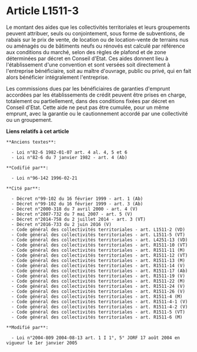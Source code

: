 # Article L1511-3

Le montant des aides que les collectivités territoriales et leurs groupements peuvent attribuer, seuls ou conjointement, sous
forme de subventions, de rabais sur le prix de vente, de location ou de location-vente de terrains nus ou aménagés ou de
bâtiments neufs ou rénovés est calculé par référence aux conditions du marché, selon des règles de plafond et de zone
déterminées par décret en Conseil d'Etat. Ces aides donnent lieu à l'établissement d'une convention et sont versées soit
directement à l'entreprise bénéficiaire, soit au maître d'ouvrage, public ou privé, qui en fait alors bénéficier
intégralement l'entreprise.

Les commissions dues par les bénéficiaires de garanties d'emprunt accordées par les établissements de crédit peuvent être
prises en charge, totalement ou partiellement, dans des conditions fixées par décret en Conseil d'Etat. Cette aide ne peut
pas être cumulée, pour un même emprunt, avec la garantie ou le cautionnement accordé par une collectivité ou un groupement.

**Liens relatifs à cet article**

	**Anciens textes**:

	  - Loi n°82-6 1982-01-07 art. 4 al. 4, 5 et 6
	  - Loi n°82-6 du 7 janvier 1982 - art. 4 (Ab)

	**Codifié par**:

	  - Loi n°96-142 1996-02-21

	**Cité par**:

	  - Décret n°99-102 du 16 février 1999 - art. 1 (Ab)
	  - Décret n°99-102 du 16 février 1999 - art. 3 (Ab)
	  - Décret n°2000-318 du 7 avril 2000 - art. 4 (V)
	  - Décret n°2007-732 du 7 mai 2007 - art. 5 (V)
	  - Décret n°2014-758 du 2 juillet 2014 - art. 3 (VT)
	  - Décret n°2016-733 du 2 juin 2016 (V)
	  - Code général des collectivités territoriales - art. L1511-2 (VD)
	  - Code général des collectivités territoriales - art. L1511-5 (VT)
	  - Code général des collectivités territoriales - art. L4251-13 (VD)
	  - Code général des collectivités territoriales - art. R1511-10 (VT)
	  - Code général des collectivités territoriales - art. R1511-11 (M)
	  - Code général des collectivités territoriales - art. R1511-12 (VT)
	  - Code général des collectivités territoriales - art. R1511-13 (M)
	  - Code général des collectivités territoriales - art. R1511-14 (V)
	  - Code général des collectivités territoriales - art. R1511-17 (Ab)
	  - Code général des collectivités territoriales - art. R1511-19 (V)
	  - Code général des collectivités territoriales - art. R1511-22 (M)
	  - Code général des collectivités territoriales - art. R1511-24 (V)
	  - Code général des collectivités territoriales - art. R1511-26 (V)
	  - Code général des collectivités territoriales - art. R1511-4 (M)
	  - Code général des collectivités territoriales - art. R1511-4-1 (V)
	  - Code général des collectivités territoriales - art. R1511-4-2 (V)
	  - Code général des collectivités territoriales - art. R1511-5 (VT)
	  - Code général des collectivités territoriales - art. R1511-6 (M)

	**Modifié par**:

	  - Loi n°2004-809 2004-08-13 art. 1 I 1°, 5° JORF 17 août 2004 en vigueur le 1er janvier 2005
